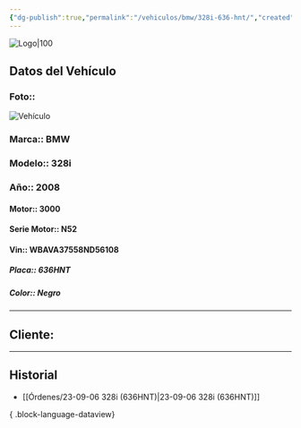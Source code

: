 ```yaml
---
{"dg-publish":true,"permalink":"/vehiculos/bmw/328i-636-hnt/","created":"","updated":""}
---
```


![Logo|100](http://drive.google.com/uc?export=view&id=137fl3TIZ0-PU8b-Pt0bsjclwHub_u78G)

## Datos del Vehículo 
### Foto:: 
![Vehículo](http://drive.google.com/uc?export=view&id=1N703iAh1wUQgpHaStzTTOJcrovbjNqVK)

### Marca:: BMW
### Modelo:: 328i
### Año:: 2008
#### Motor:: 3000
#### Serie Motor:: N52
#### Vin:: WBAVA37558ND56108
##### Placa:: 636HNT
##### Color:: Negro
---

## Cliente:



---

## Historial

- [[Órdenes/23-09-06 328i (636HNT)\|23-09-06 328i (636HNT)]]

{ .block-language-dataview} 